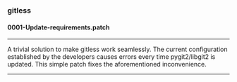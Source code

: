 ### gitless


#### 0001-Update-requirements.patch
***
A trivial solution to make gitless work seamlessly. The current configuration established by the developers causes errors every time pygit2/libgit2 is updated. This simple patch fixes the aforementioned inconvenience.
***
